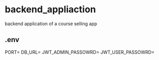 # backend_appliaction
backend application of a course selling app


.env
----------------
PORT=
DB_URL=
JWT_ADMIN_PASSOWRD=
JWT_USER_PASSOWRD=
